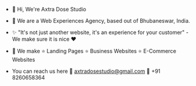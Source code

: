 - 👋 Hi, We're Axtra Dose Studio
- 📍 We are a Web Experiences Agency, based out of Bhubaneswar, India.
- ✨ "It's not just another website, it's an experience for your customer" - We make sure it is nice ❤
- 💼 We make
      ⭐ Landing Pages
      ⭐ Business Websites
      ⭐ E-Commerce Websites
      
- You can reach us here
  📧 axtradosestudio@gmail.com
  📱 +91 8260658364


